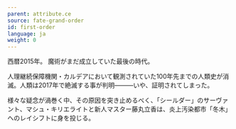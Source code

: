 ```yaml
---
parent: attribute.ce
source: fate-grand-order
id: first-order
language: ja
weight: 0
---
```


西暦2015年。
魔術がまだ成立していた最後の時代。

人理継続保障機関・カルデアにおいて観測されていた100年先までの人類史が消滅。人類は2017年で絶滅する事が判明―――いや、証明されてしまった。

様々な疑念が渦巻く中、その原因を突き止めるべく、「シールダー」のサーヴァント、マシュ・キリエライトと新人マスター藤丸立香は、炎上汚染都市「冬木」へのレイシフトに身を投じる。
